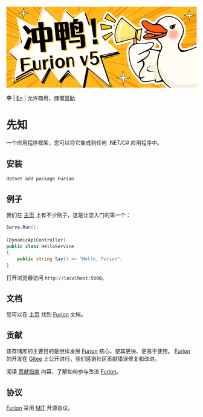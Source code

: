 [![一起 v5](./assets/v5-01.png)](https://gitee.com/dotnetchina/Furion/tree/v5-dev)

**中** | [En](https://github.com/MonkSoul/Furion) | 允许商用，慷慨[赞助](http://furion.baiqian.ltd/docs/donate)

# 先知

一个应用程序框架，您可以将它集成到任何 .NET/C# 应用程序中。

## 安装

```powershell
dotnet add package Furion
```

## 例子

我们在 [主页](http://furion.baiqian.ltd) 上有不少例子，这是让您入门的第一个：

```cs
Serve.Run();

[DynamicApiController]
public class HelloService
{
    public string Say() => "Hello, Furion";
}
```

打开浏览器访问 `http://localhost:5000`。

## 文档

您可以在 [主页](http://furion.baiqian.ltd) 找到 [Furion](https://gitee.com/dotnetchina/Furion) 文档。

## 贡献

该存储库的主要目的是继续发展 [Furion](https://gitee.com/dotnetchina/Furion) 核心，使其更快、更易于使用。 [Furion](https://gitee.com/dotnetchina/Furion) 的开发在 [Gitee](https://gitee.com/dotnetchina/Furion) 上公开进行，我们感谢社区贡献错误修复和改进。

阅读 [贡献指南](http://furion.baiqian.ltd/docs/contribute) 内容，了解如何参与改进 [Furion](https://gitee.com/dotnetchina/Furion)。

## 协议

[Furion](https://gitee.com/dotnetchina/Furion) 采用 [MIT](https://gitee.com/dotnetchina/Furion/blob/v4/LICENSE.zh) 开源协议。
